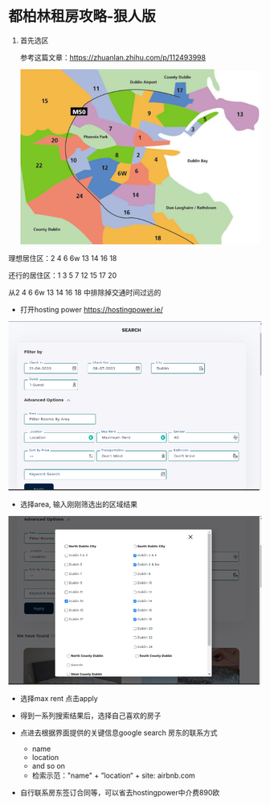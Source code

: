 # 都柏林租房攻略-狠人版



1. 首先选区

   参考这篇文章：https://zhuanlan.zhihu.com/p/112493998

   ![img](https://raw.githubusercontent.com/magiclucky1996/picgo/main/mapa-dublin-660x479.png)

理想居住区：2 4 6 6w 13 14 16 18

还行的居住区：1 3 5 7 12 15 17 20

从2 4 6 6w 13 14 16 18 中排除掉交通时间过远的



- 打开hosting power https://hostingpower.ie/

![image-20230421113427078](https://raw.githubusercontent.com/magiclucky1996/picgo/main/image-20230421113427078.png)

- 选择area, 输入刚刚筛选出的区域结果

![image-20230421113539429](https://raw.githubusercontent.com/magiclucky1996/picgo/main/image-20230421113539429.png)

- 选择max rent 点击apply

- 得到一系列搜索结果后，选择自己喜欢的房子
- 点进去根据界面提供的关键信息google search 房东的联系方式
  - name
  - location
  -  and so on
  - 检索示范："name" + ”location“ + site: airbnb.com
- 自行联系房东签订合同等，可以省去hostingpower中介费890欧